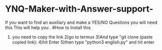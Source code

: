 # YNQ-Maker-with-Answer-support-
If you want to find an auxiliary  and make a YES/NO Questions you will need this This will help you .
#How to Install  this 
1) you need to copy the link
2)go to termux
3)And type "git clone (paste copied link):
4)hit Enter 
5)then type  "python3 english.py" and hit enter
